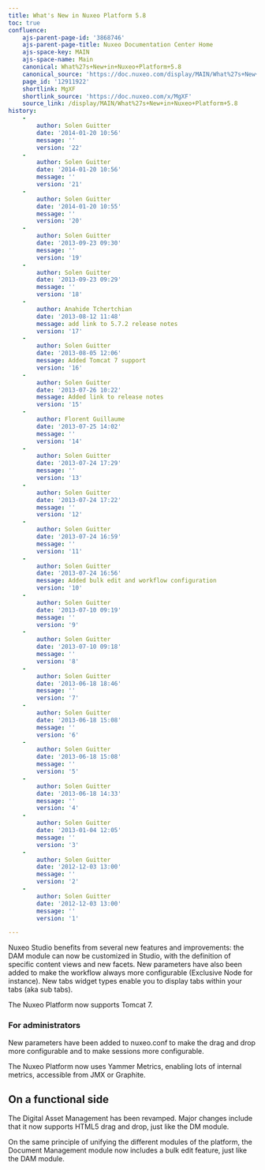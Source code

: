 ```yaml
---
title: What's New in Nuxeo Platform 5.8
toc: true
confluence:
    ajs-parent-page-id: '3868746'
    ajs-parent-page-title: Nuxeo Documentation Center Home
    ajs-space-key: MAIN
    ajs-space-name: Main
    canonical: What%27s+New+in+Nuxeo+Platform+5.8
    canonical_source: 'https://doc.nuxeo.com/display/MAIN/What%27s+New+in+Nuxeo+Platform+5.8'
    page_id: '12911922'
    shortlink: MgXF
    shortlink_source: 'https://doc.nuxeo.com/x/MgXF'
    source_link: /display/MAIN/What%27s+New+in+Nuxeo+Platform+5.8
history:
    - 
        author: Solen Guitter
        date: '2014-01-20 10:56'
        message: ''
        version: '22'
    - 
        author: Solen Guitter
        date: '2014-01-20 10:56'
        message: ''
        version: '21'
    - 
        author: Solen Guitter
        date: '2014-01-20 10:55'
        message: ''
        version: '20'
    - 
        author: Solen Guitter
        date: '2013-09-23 09:30'
        message: ''
        version: '19'
    - 
        author: Solen Guitter
        date: '2013-09-23 09:29'
        message: ''
        version: '18'
    - 
        author: Anahide Tchertchian
        date: '2013-08-12 11:48'
        message: add link to 5.7.2 release notes
        version: '17'
    - 
        author: Solen Guitter
        date: '2013-08-05 12:06'
        message: Added Tomcat 7 support
        version: '16'
    - 
        author: Solen Guitter
        date: '2013-07-26 10:22'
        message: Added link to release notes
        version: '15'
    - 
        author: Florent Guillaume
        date: '2013-07-25 14:02'
        message: ''
        version: '14'
    - 
        author: Solen Guitter
        date: '2013-07-24 17:29'
        message: ''
        version: '13'
    - 
        author: Solen Guitter
        date: '2013-07-24 17:22'
        message: ''
        version: '12'
    - 
        author: Solen Guitter
        date: '2013-07-24 16:59'
        message: ''
        version: '11'
    - 
        author: Solen Guitter
        date: '2013-07-24 16:56'
        message: Added bulk edit and workflow configuration
        version: '10'
    - 
        author: Solen Guitter
        date: '2013-07-10 09:19'
        message: ''
        version: '9'
    - 
        author: Solen Guitter
        date: '2013-07-10 09:18'
        message: ''
        version: '8'
    - 
        author: Solen Guitter
        date: '2013-06-18 18:46'
        message: ''
        version: '7'
    - 
        author: Solen Guitter
        date: '2013-06-18 15:08'
        message: ''
        version: '6'
    - 
        author: Solen Guitter
        date: '2013-06-18 15:08'
        message: ''
        version: '5'
    - 
        author: Solen Guitter
        date: '2013-06-18 14:33'
        message: ''
        version: '4'
    - 
        author: Solen Guitter
        date: '2013-01-04 12:05'
        message: ''
        version: '3'
    - 
        author: Solen Guitter
        date: '2012-12-03 13:00'
        message: ''
        version: '2'
    - 
        author: Solen Guitter
        date: '2012-12-03 13:00'
        message: ''
        version: '1'

---
```

Nuxeo Studio benefits from several new features and improvements: the DAM module can now be customized in Studio, with the definition of specific content views and new facets. New parameters have also been added to make the workflow always more configurable (Exclusive Node for instance). New tabs widget types enable you to display tabs within your tabs (aka sub tabs).

The Nuxeo Platform now supports Tomcat 7.

### For administrators

New parameters have been added to nuxeo.conf to make the drag and drop more configurable and to make sessions more configurable.

The Nuxeo Platform now uses Yammer Metrics, enabling lots of internal metrics, accessible from JMX or Graphite.

## On a functional side

The Digital Asset Management has been revamped. Major changes include that it now supports HTML5 drag and drop, just like the DM module.

On the same principle of unifying the different modules of the platform, the Document Management module now includes a bulk edit feature, just like the DAM module.